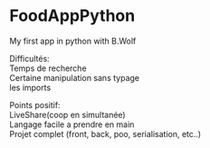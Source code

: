 # FoodAppPython
 My first app in python with B.Wolf

Difficultés:  
 Temps de recherche  
 Certaine manipulation sans typage  
 les imports  
 
 Points positif:  
  LiveShare(coop en simultanée)  
  Langage facile a prendre en main  
  Projet complet (front, back, poo, serialisation, etc..)    
